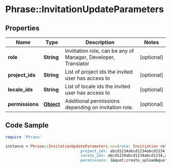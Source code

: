 # Phrase::InvitationUpdateParameters

## Properties

Name | Type | Description | Notes
------------ | ------------- | ------------- | -------------
**role** | **String** | Invitiation role, can be any of Manager, Developer, Translator | [optional] 
**project_ids** | **String** | List of project ids the invited user has access to | [optional] 
**locale_ids** | **String** | List of locale ids the invited user has access to | [optional] 
**permissions** | [**Object**](.md) | Additional permissions depending on invitation role. | [optional] 

## Code Sample

```ruby
require 'Phrase'

instance = Phrase::InvitationUpdateParameters.new(role: Invitiation role,
                                 project_ids: abcd1234abcd1234abcd1234,abcd1234abcd1234abcd1235,
                                 locale_ids: abcd1234abcd1234abcd1234,abcd1234abcd1234abcd1235,
                                 permissions: {&quot;create_upload&quot;:true})
```


